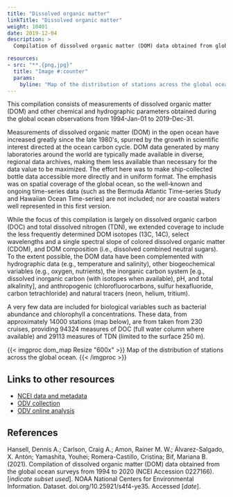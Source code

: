 ```yaml
---
title: "Dissolved organic matter"
linkTitle: "Dissolved organic matter"
weight: 10401
date: 2019-12-04
description: >
  Compilation of dissolved organic matter (DOM) data obtained from global ocean observations from 1994 to 2020

resources:
- src: "**.{png,jpg}"
  title: "Image #:counter"
  params:
    byline: "Map of the distribution of stations across the global ocean. Source: ODV."
---
```


This compilation consists of measurements of dissolved organic matter (DOM) and other chemical and hydrographic parameters obtained during the global ocean observations from 1994-Jan-01 to 2019-Dec-31.

Measurements of dissolved organic matter (DOM) in the open ocean have increased greatly since the late 1980's, spurred by the growth in scientific interest directed at the ocean carbon cycle. DOM data generated by many laboratories around the world are typically made available in diverse, regional data archives, making them less available than necessary for the data value to be maximized. The effort here was to make ship-collected bottle data accessible more directly and in uniform format. The emphasis was on spatial coverage of the global ocean, so the well-known and ongoing time-series data (such as the Bermuda Atlantic Time-series Study and Hawaiian Ocean Time-series) are not included; nor are coastal waters well represented in this first version.

While the focus of this compilation is largely on dissolved organic carbon (DOC) and total dissolved nitrogen (TDN), we extended coverage to include the less frequently determined DOM isotopes (13C, 14C), select wavelengths and a single spectral slope of colored dissolved organic matter (CDOM), and DOM composition (i.e., dissolved combined neutral sugars). To the extent possible, the DOM data have been complemented with hydrographic data (e.g., temperature and salinity), other biogeochemical variables (e.g., oxygen, nutrients), the inorganic carbon system [e.g., dissolved inorganic carbon (with isotopes when available), pH, and total alkalinity], and anthropogenic (chlorofluorocarbons, sulfur hexafluoride, carbon tetrachloride) and natural tracers (neon, helium, tritium).

A very few data are included for biological variables such as bacterial abundance and chlorophyll a concentrations. These data, from approximately 14000 stations (map below), are from taken from 230 cruises, providing 94324 measures of DOC (full water column where available) and 29113 measures of TDN (limited to the surface 250 m).

{{< imgproc dom_map Resize "600x" >}}
Map of the distribution of stations across the global ocean.
{{< /imgproc >}}

## Links to other resources

- <a href="https://www.ncei.noaa.gov/access/metadata/landing-page/bin/iso?id=gov.noaa.nodc:0227166" target="_blank">
	NCEI data and metadata
	</a>

- <a href="https://odv.awi.de/data/ocean/dom-compilation-hansell-et-al-2021/" target="_blank">
	ODV collection
	</a>
	
- <a href="https://explore.webodv.awi.de/ocean/biogeochemistry/dom/hansell-etal-2021/" target="_blank">
	ODV online analysis
	</a>

## References
Hansell, Dennis A.; Carlson, Craig A.; Amon, Rainer M. W.; Álvarez-Salgado, X. Antón; Yamashita, Youhei; Romera-Castillo, Cristina; Bif, Mariana B. (2021). Compilation of dissolved organic matter (DOM) data obtained from the global ocean surveys from 1994 to 2020 (NCEI Accession 0227166). [*indicate subset used*]. NOAA National Centers for Environmental Information. Dataset. doi.org/10.25921/s4f4-ye35. Accessed [*date*].
